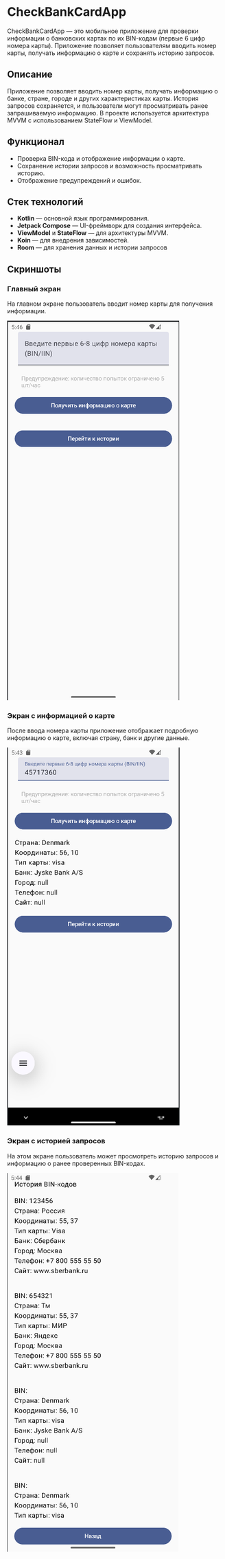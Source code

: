 ﻿# CheckBankCardApp

CheckBankCardApp — это мобильное приложение для проверки информации о банковских картах по их BIN-кодам (первые 6 цифр номера карты). Приложение позволяет пользователям вводить номер карты, получать информацию о карте и сохранять историю запросов.

## Описание

Приложение позволяет вводить номер карты, получать информацию о банке, стране, городе и других характеристиках карты. История запросов сохраняется, и пользователи могут просматривать ранее запрашиваемую информацию. В проекте используется архитектура MVVM с использованием StateFlow и ViewModel.

## Функционал

- Проверка BIN-кода и отображение информации о карте.
- Сохранение истории запросов и возможность просматривать историю.
- Отображение предупреждений и ошибок.

## Стек технологий

- **Kotlin** — основной язык программирования.
- **Jetpack Compose** — UI-фреймворк для создания интерфейса.
- **ViewModel** и **StateFlow** — для архитектуры MVVM.
- **Koin** — для внедрения зависимостей.
- **Room** — для хранения данных и истории запросов

## Скриншоты

### Главный экран

На главном экране пользователь вводит номер карты для получения информации.

![Main Screen](assets/main_screen.png)

### Экран с информацией о карте

После ввода номера карты приложение отображает подробную информацию о карте, включая страну, банк и другие данные.

![Card Info Screen](assets/main_screen_with_card.png)

### Экран с историей запросов

На этом экране пользователь может просмотреть историю запросов и информацию о ранее проверенных BIN-кодах.

![History Screen](assets/history_screen.png)
